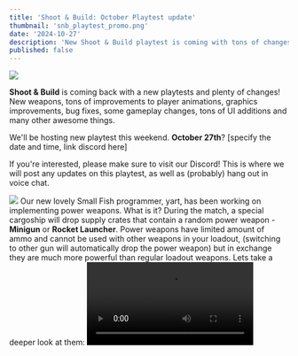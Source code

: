 ```yaml
---
title: 'Shoot & Build: October Playtest update'
thumbnail: 'snb_playtest_promo.png'
date: '2024-10-27'
description: 'New Shoot & Build playtest is coming with tons of changes!'
published: false
---
```


<Img src="snb_playtest_promo.png" />

**Shoot & Build** is coming back with a new playtests and plenty of changes! New weapons, tons of improvements to player animations, graphics improvements,
bug fixes, some gameplay changes, tons of UI additions and many other awesome things.

<Heading title="Playtest" />

We'll be hosting new playtest this weekend. <b>October 27th</b>? [specify the date and time, link discord here]

If you're interested, please make sure to visit our Discord! This is where we will post any updates on this playtest, as well
as (probably) hang out in voice chat.

<Heading title="Power Weapons" caption="by yart & wheatleymf" />
<Img src="powerweapons.png" />
Our new lovely Small Fish programmer, yart, has been working on implementing power weapons. What is it? During the match, a special cargoship will
drop supply crates that contain a random power weapon - <b>Minigun</b> or <b>Rocket Launcher</b>. Power weapons have limited amount of ammo and cannot be used
with other weapons in your loadout, (switching to other gun will automatically drop the power weapon) but in exchange they are much
more powerful than regular loadout weapons. Lets take a deeper look at them:

<Heading h="h3" title="Rocket Launcher" />
<Video src="rocketlauncher.mp4" />

<b>Rocket Launcher</b> is pretty self-explanatory! It shoots rockets! And also pretty destructive, making it
a very efficient tool to destroy enemy buildings. Rocket Launcher has a special zooming scope, which you must use before firing a rocket. Projectile is pretty slow, but explosion radius is much greater than from any other explosive in the game. Also, if you liked rocket jumping in other multiplayer games, we highly recommend you try doing it.
<Video src="rocketjump.mp4" />

<Heading h="h3" title="Minigun" />
insert an image here

<b>Minigun</b> is a deadly weapon up close, and still pretty intimidating at distance. It takes some time before firing, but in right hands it can easily wipe out
the entire area. Keep in mind that you'll be slower during revving up/firing state, and it has a big aimcone which makes it less effective against players
standing far away from you!

<Heading title="New Weapons (?)" caption="by wheatleymf" />
<Img src="newguns.png" />
New guns are coming! In fact, they were in the game since very early days of development, but it took a while before we were able to implement team selection and loadout editor. New weapons are:

- Assault Rifle
- Heavy Machine Gun
- Shotgun

Most of them lack proper sounds at the moment, but we'll get that sorted out.

<Heading title="Player controller rework" caption="by ubre" />

Players disliked the old character controller, especially block climbing, so I shrimplemented the [Shrimple Character Controller](https://sbox.game/fish/scc)

The first thing I focused on was block climbing. The faster you move, the faster you'll be able to climb blocks, so it's _less_ annoying when sprinting and not jarring when crouching. It also uses the same logic as step climbing, making it more reliable. Plus you'll be able to climb blocks even in mid-air, which means parkour noobs don't have to fear for their lives.

Other than tweaking acceleration and jump, I was forced by our animator to make walking much slower compared to sprinting. If you have any complaints direct them to @Grodbert on Discord.

<Heading title="Grenade Animations" caption="by ceitine & wheatleymf" />
<Video src="grenades.mp4" />

Now throwing a grenade isn't just an instant thing, it has a proper viewmodel animation. If you decide to hold your grenade, there'll be a proper UI showing how much time is left before it blows up in your hand. This may appear as a nerf, but in exchange grenades now have a larger explosion radius.

<Heading title="Viewmodel animations" caption="by matek" />
<Video src="viewmodel.mp4" />

I find that procedural animations for view models are extremely important for first person games. It adds a layer of polish and fluidity to the view models that is essential. You'll notice that when you look around, jump, crouch, sprint, etc. all of these are procedurally done.

<Heading title="User Interface" caption="by matek" />
<ImageCollage images={["lobbies.jpg", "settings.jpg"]} />

I've been working through the mockups that wheatley has designed and implementing them. We have some interesting settings this time around allowing for the adjustment of view distance, FOV, "retro mode" and colorblind options.

<Heading title="Chat Improvements" caption="by wheatleymf" />
<Video src="chat.mp4" />

Chat was looking pretty unfinished during previous playtests, but now it's pretty much complete. I've updated the visuals and implemented team chat, so you can communicate with your team now. Press <b>TAB</b> to cycle between global/team chats.

<Heading title="Headshot Gore" caption="by yart" />
<Video src="headshot_gore_2.mp4" />
Now headshots will result in enemy's head blowing up if that shot was fatal.

<Heading title="Player Animations" caption="by Grodbert" />
Hello my name is Grodbert. Players now have proper animations! They properly hold weapons in their hands, they have animations when reloading, and they have unique animation when sprinting.

<Heading title="Water Shader Improvements" caption="by wheatleymf" />
<Video src="watah.mp4" />

This wasn't absolutely necessary, but I've made bunch of changes to water shader. It now has proper reflections, nicer normals, better foam rendering,
and colors should be a bit more fancy in general. You probably won't even notice it unless you play on a map with plenty of water, but who cares! Also, previously we were generating an unnecessarily dense water plane mesh - now it's been optimized.

<Heading title="Retro Mode" caption="by wheatleymf" />
<Video src="retromode.mp4" />
If you don't like modern graphics (or performance isn't looking good for you), you can now try retro mode! I've tried to make it look like original Ace of Spades
 as much as possible, but understandably there'll be some difference. It takes away all fancy s&box graphics features and just renders everything flat, also
 adds "classic" screen space fog.

<Heading title="Better Aiming" caption="by yart" />
<Video src="aiming.mp4" />
Weapons now offset to center properly when you're aiming.

<Heading title="Colorblind Filters" caption="by wheatleymf" />
<Video src="colorblind.mp4" />
I've added colorblind filters for deuteranopia, protanopia and tritanopia. It's available in graphics settings. Our games always lacked some accessibility features,
so this is a first little step towards them. In near future there'll be also brightness/contrast correction available.

<Heading title="Weapon Gameplay Changes" caption="by wheatleymf" />
After receiving the feedback on Kar98k and SMG during last playtest, I've made bunch of changes to these guns:
<Heading title="Kar98k" h="h3" />

- Kar98 has now a different sound, more punchy and loud
- Kar98 now leaves a tracer that stays in the air for much longer than from other guns
- Some little animation flow adjustments

<Heading title="SMG" h="h3" />

- Improved SMG animations flow, especially for reloading. Reloading now takes less time
- Shortened SMG deploy time

<Heading title="Visual Effects" caption="by wheatleymf" />
<Video src="explosion.mp4" />

- Added explosion effect. Looks more fancy and noticeable
- Added muzzleflash effect for weapons
- Added postprocessing effect when receiving damage
- Added eject shells when firing a gun

<Heading title="Misc Changes" />
There are even more changes, but they're pretty small so here's a list:

- Plenty of bug fixes! Most of them were spot during previous playtest, so thank you everyone who was there.
- Added player ragdolls after they die
- Green team is now Red. Now it's Red vs. Blue...
- Reduced air acceleration
- Added footsteps
- Reduced mesh density of a water plane
- Implemented damage indicator
- [Editor] Added "You Can Do It!" library to motivate devs
- [Editor] Removed "You Can Do It!" library (original commit: "Remove virus and unblock ceitine")
